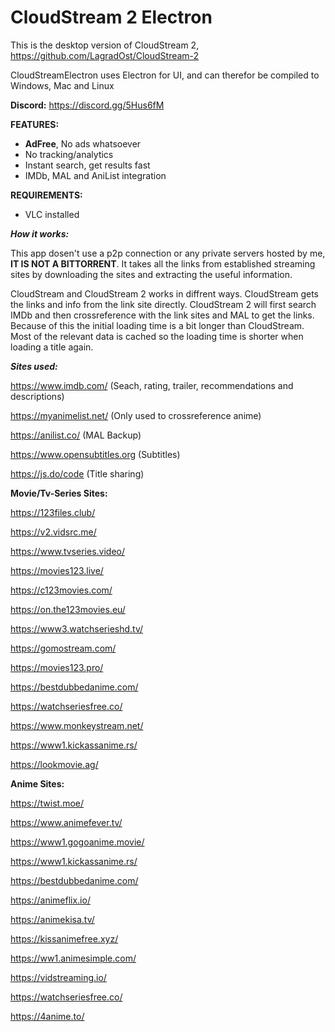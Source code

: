 # CloudStream 2 Electron

This is the desktop version of CloudStream 2, https://github.com/LagradOst/CloudStream-2

CloudStreamElectron uses Electron for UI, and can therefor be compiled to Windows, Mac and Linux


**Discord:**
https://discord.gg/5Hus6fM

**FEATURES:**
+ **AdFree**, No ads whatsoever
+ No tracking/analytics
+ Instant search, get results fast
+ IMDb, MAL and AniList integration

**REQUIREMENTS:**
+ VLC installed

***How it works:***

This app dosen't use a p2p connection or any private servers hosted by me, **IT IS NOT A BITTORRENT**. It takes all the links from established streaming sites by downloading the sites and extracting the useful information.

CloudStream and CloudStream 2 works in diffrent ways. CloudStream gets the links and info from the link site directly. CloudStream 2 will first search IMDb and then crossreference with the link sites and MAL to get the links. Because of this the initial loading time is a bit longer than CloudStream. Most of the relevant data is cached so the loading time is shorter when loading a title again.  

***Sites used:***

https://www.imdb.com/ (Seach, rating, trailer, recommendations and descriptions)

https://myanimelist.net/ (Only used to crossreference anime)

https://anilist.co/ (MAL Backup)

https://www.opensubtitles.org (Subtitles)

https://js.do/code (Title sharing)

**Movie/Tv-Series Sites:**

https://123files.club/

https://v2.vidsrc.me/

https://www.tvseries.video/

https://movies123.live/

https://c123movies.com/

https://on.the123movies.eu/

https://www3.watchserieshd.tv/

https://gomostream.com/

https://movies123.pro/

https://bestdubbedanime.com/

https://watchseriesfree.co/

https://www.monkeystream.net/

https://www1.kickassanime.rs/

https://lookmovie.ag/

**Anime Sites:**

https://twist.moe/

https://www.animefever.tv/

https://www1.gogoanime.movie/

https://www1.kickassanime.rs/

https://bestdubbedanime.com/

https://animeflix.io/

https://animekisa.tv/

https://kissanimefree.xyz/

https://ww1.animesimple.com/

https://vidstreaming.io/

https://watchseriesfree.co/

https://4anime.to/
